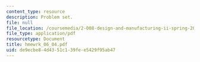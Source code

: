 ```yaml
---
content_type: resource
description: Problem set.
file: null
file_location: /coursemedia/2-008-design-and-manufacturing-ii-spring-2004/de9ecbe84d4351c139fee5429f95ab47_hmewrk_06_04.pdf
file_type: application/pdf
resourcetype: Document
title: hmewrk_06_04.pdf
uid: de9ecbe8-4d43-51c1-39fe-e5429f95ab47
---
```

